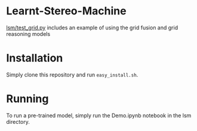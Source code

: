 # Learnt-Stereo-Machine

[lsm/test_grid.py](lsm/test_grid.py) includes an example of using the grid fusion and grid reasoning models 

# Installation

Simply clone this repository and run `easy_install.sh`.

# Running

To run a pre-trained model, simply run the Demo.ipynb notebook in the lsm directory.
